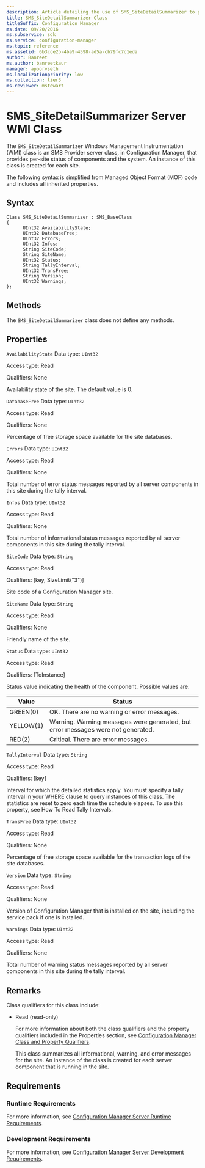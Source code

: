 ```yaml
---
description: Article detailing the use of SMS_SiteDetailSummarizer to provide per-site status of components and the system.
title: SMS_SiteDetailSummarizer Class
titleSuffix: Configuration Manager
ms.date: 09/20/2016
ms.subservice: sdk
ms.service: configuration-manager
ms.topic: reference
ms.assetid: 6b3cce2b-4ba9-4598-ad5a-cb79fc7c1eda
author: Banreet
ms.author: banreetkaur
manager: apoorvseth
ms.localizationpriority: low
ms.collection: tier3
ms.reviewer: mstewart
---
```

# SMS_SiteDetailSummarizer Server WMI Class
The `SMS_SiteDetailSummarizer` Windows Management Instrumentation (WMI) class is an SMS Provider server class, in Configuration Manager, that provides per-site status of components and the system. An instance of this class is created for each site.

 The following syntax is simplified from Managed Object Format (MOF) code and includes all inherited properties.

## Syntax

```
Class SMS_SiteDetailSummarizer : SMS_BaseClass
{
      UInt32 AvailabilityState;
      UInt32 DatabaseFree;
      UInt32 Errors;
      UInt32 Infos;
      String SiteCode;
      String SiteName;
      UInt32 Status;
      String TallyInterval;
      UInt32 TransFree;
      String Version;
      UInt32 Warnings;
};
```

## Methods
 The `SMS_SiteDetailSummarizer` class does not define any methods.

## Properties
 `AvailabilityState`
 Data type: `UInt32`

 Access type: Read

 Qualifiers: None

 Availability state of the site. The default value is 0.

 `DatabaseFree`
 Data type: `UInt32`

 Access type: Read

 Qualifiers: None

 Percentage of free storage space available for the site databases.

 `Errors`
 Data type: `UInt32`

 Access type: Read

 Qualifiers: None

 Total number of error status messages reported by all server components in this site during the tally interval.

 `Infos`
 Data type: `UInt32`

 Access type: Read

 Qualifiers: None

 Total number of informational status messages reported by all server components in this site during the tally interval.

 `SiteCode`
 Data type: `String`

 Access type: Read

 Qualifiers: [key, SizeLimit("3")]

 Site code of a Configuration Manager site.

 `SiteName`
 Data type: `String`

 Access type: Read

 Qualifiers: None

 Friendly name of the site.

 `Status`
 Data type: `UInt32`

 Access type: Read

 Qualifiers: [ToInstance]

 Status value indicating the health of the component. Possible values are:

| Value | Status |
| ----- | ------ |
|GREEN(0)|OK. There are no warning or error messages.|
|YELLOW(1)|Warning. Warning messages were generated, but error messages were not generated.|
|RED(2)|Critical. There are error messages.|

 `TallyInterval`
 Data type: `String`

 Access type: Read

 Qualifiers: [key]

 Interval for which the detailed statistics apply. You must specify a tally interval in your WHERE clause to query instances of this class. The statistics are reset to zero each time the schedule elapses. To use this property, see How To Read Tally Intervals.

 `TransFree`
 Data type: `UInt32`

 Access type: Read

 Qualifiers: None

 Percentage of free storage space available for the transaction logs of the site databases.

 `Version`
 Data type: `String`

 Access type: Read

 Qualifiers: None

 Version of Configuration Manager that is installed on the site, including the service pack if one is installed.

 `Warnings`
 Data type: `UInt32`

 Access type: Read

 Qualifiers: None

 Total number of warning status messages reported by all server components in this site during the tally interval.

## Remarks
 Class qualifiers for this class include:

- Read (read-only)

  For more information about both the class qualifiers and the property qualifiers included in the Properties section, see [Configuration Manager Class and Property Qualifiers](../../../../../develop/reference/misc/class-and-property-qualifiers.md).

  This class summarizes all informational, warning, and error messages for the site. An instance of the class is created for each server component that is running in the site.

## Requirements

### Runtime Requirements
 For more information, see [Configuration Manager Server Runtime Requirements](../../../../../develop/core/reqs/server-runtime-requirements.md).

### Development Requirements
 For more information, see [Configuration Manager Server Development Requirements](../../../../../develop/core/reqs/server-development-requirements.md).

